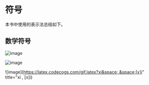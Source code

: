 # 符号
本书中使用的表示法总结如下。

## 数学符号
![image](https://latex.codecogs.com/gif.latex?\\sum_{i=0}^n)

![image](http://latex.codecogs.com/gif.latex?\\sigma=\sqrt{\frac{1}{n}{\sum_{k=1}^n(x_i-\bar{x})^2}})


![image](https://latex.codecogs.com/gif.latex?xi&space;,&space;[x]i" title="xi , [x]i)

